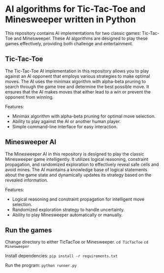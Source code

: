 # AI algorithms for Tic-Tac-Toe and Minesweeper written in Python

This repository contains AI implementations for two classic games: Tic-Tac-Toe and Minesweeper. These AI algorithms are designed to play these games effectively, providing both challenge and entertainment.

## Tic-Tac-Toe

The Tic-Tac-Toe AI implementation in this repository allows you to play against an AI opponent that employs various strategies to make optimal moves. The AI uses the minimax algorithm with alpha-beta pruning to search through the game tree and determine the best possible move. It ensures that the AI makes moves that either lead to a win or prevent the opponent from winning.

Features:
- Minimax algorithm with alpha-beta pruning for optimal move selection.
- Ability to play against the AI or another human player.
- Simple command-line interface for easy interaction.

## Minesweeper AI

The Minesweeper AI in this repository is designed to play the classic Minesweeper game intelligently. It utilizes logical reasoning, constraint propagation, and randomized exploration to effectively reveal safe cells and avoid mines. The AI maintains a knowledge base of logical statements about the game state and dynamically updates its strategy based on the revealed information.

Features:
- Logical reasoning and constraint propagation for intelligent move selection.
- Randomized exploration strategy to handle uncertainty.
- Ability to play Minesweeper automatically or manually.

## Run the games

Change directory to either TicTacToe or Minesweeper.
`cd TicTacToe`
`cd Minesweeper`

Install dependencies:
`pip install -r requirements.txt`

Run the program:
`python runner.py`
